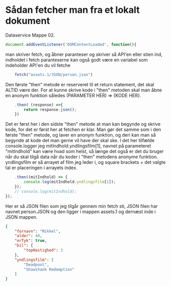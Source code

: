 # Sådan fetcher man fra et lokalt dokument

Dataservice Mappe 02.


```javascript
document.addEventListener('DOMContentLoaded', function(){
```
man skriver fetch, og åbner paranteser og skriver så API'en eller stien ind, indholdet i fetch paranteserne kan også godt være en variabel som indeholder API'en du vil fetche
```javascript
	fetch("assets.1/JSON/person.json")
```
Den første "then" metode er reserveret til et return statement, det skal ALTID være der. For at kunne skrive kode i "then" metoden skal man åbne en anonym funktion således (PARAMETER HER) => {KODE HER}. 
```javascript
	.then( (response) =>{
		return response.json();
	})
```
Det er først her i den sidste "then" metode at man kan begynde og skrive kode, for det er først her at fetchen er klar. Man gør det samme som i den første "then" metode, og laver en anonym funktion, og deri kan man så begynde at kode det man gerne vil have der skal ske. I det her tilfælde console.logger jeg mitIndhold.yndlingsfilm[1], navnet på parameteret "mitIndhold" kan være hvad som helst, så længe det også er det du bruger når du skal tilgå data når du koder i "then" metodens anonyme funktion. yndlingsfilm er så arrayet af film jeg leder i, og square brackets + det valgte tal er placeringen i arrayets index.
```javascript
	.then((mitIndhold) => {
		console.log(mitIndhold.yndlingsfilm[1]);
	});
	// console.log(mitIndhold);
});
```
Her er så JSON filen som jeg tilgår gennem min fetch sti, JSON filen har navnet person.JSON og den ligger i mappen assets.1 og dernæst inde i JSON mappen.
```JSON
{
	"fornavn": "Mikkel",
	"alder": 40,
	"erTyk": true,
	"bil": {
		"topHastighed": 3
	},
	"yndlingsfilm": [
		"Deadpool",
		"Shawshank Redemption"
	]
}
```